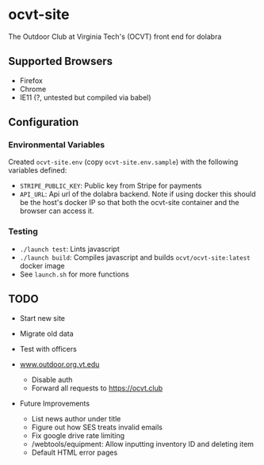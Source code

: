 # ocvt-site

The Outdoor Club at Virginia Tech's (OCVT) front end for dolabra

## Supported Browsers

- Firefox
- Chrome
- IE11 (?, untested but compiled via babel)


## Configuration

### Environmental Variables

Created `ocvt-site.env` (copy `ocvt-site.env.sample`) with the following variables defined:
- `STRIPE_PUBLIC_KEY`: Public key from Stripe for payments
- `API_URL`: Api url of the dolabra backend. Note if using docker this should be the host's docker IP so that both the ocvt-site container and the browser can access it.

### Testing

- `./launch test`: Lints javascript
- `./launch build`: Compiles javascript and builds `ocvt/ocvt-site:latest` docker image
- See `launch.sh` for more functions

## TODO

- Start new site
- Migrate old data
- Test with officers
- www.outdoor.org.vt.edu
  - Disable auth
  - Forward all requests to https://ocvt.club

- Future Improvements
  - List news author under title
  - Figure out how SES treats invalid emails
  - Fix google drive rate limiting
  - /webtools/equipment: Allow inputting inventory ID and deleting item
  - Default HTML error pages

